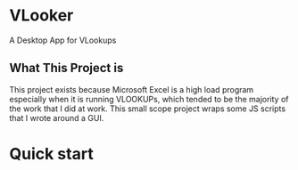 VLooker
==============
A Desktop App for VLookups

## What This Project is

This project exists because Microsoft Excel is a high load program especially when it is running VLOOKUPs, which tended to be the majority of the work that I did at work. This small scope project wraps some JS scripts that I wrote around a GUI. 

# Quick start
